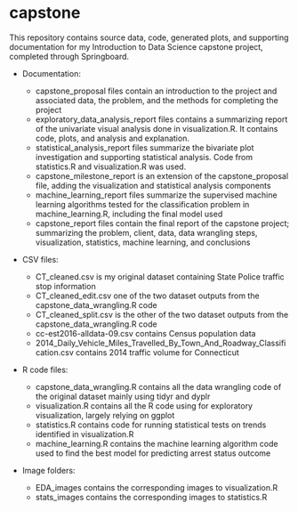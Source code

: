 # capstone
This repository contains source data, code, generated plots, and supporting documentation for my Introduction to Data Science capstone project, completed through Springboard. 
* Documentation:
  * capstone_proposal files contain an introduction to the project and associated data, the problem, and the methods for completing the project
  * exploratory_data_analysis_report files contains a summarizing report of the univariate visual analysis done in visualization.R. It contains code, plots, and analysis and explanation.
  * statistical_analysis_report files summarize the bivariate plot investigation and supporting statistical analysis. Code from statistics.R and visualization.R was used.
  * capstone_milestone_report is an extension of the capstone_proposal file, adding the visualization and statistical analysis components
  * machine_learning_report files summarize the supervised machine learning algorithms tested for the classification problem in machine_learning.R, including the final model used
  * capstone_report files contain the final report of the capstone project; summarizing the problem, client, data, data wrangling steps, visualization, statistics, machine learning, and conclusions

*	CSV files: 
    * CT_cleaned.csv is my original dataset containing State Police traffic stop information
    * CT_cleaned_edit.csv one of the two dataset outputs from the capstone_data_wrangling.R code
    * CT_cleaned_split.csv is the other of the two dataset outputs from the capstone_data_wrangling.R code
    * cc-est2016-alldata-09.csv contains Census population data
    * 2014_Daily_Vehicle_Miles_Travelled_By_Town_And_Roadway_Classification.csv contains 2014 traffic volume for Connecticut
  
*	R code files:
    * capstone_data_wrangling.R contains all the data wrangling code of the original dataset mainly using tidyr and dyplr
    *	visualization.R contains all the R code using for exploratory visualization, largely relying on ggplot
    *	statistics.R contains code for running statistical tests on trends identified in visualization.R
    * machine_learning.R contains the machine learning algorithm code used to find the best model for predicting arrest status outcome
    
*	Image folders:
    *	EDA_images contains the corresponding images to visualization.R
    *	stats_images contains the corresponding images to statistics.R
    
